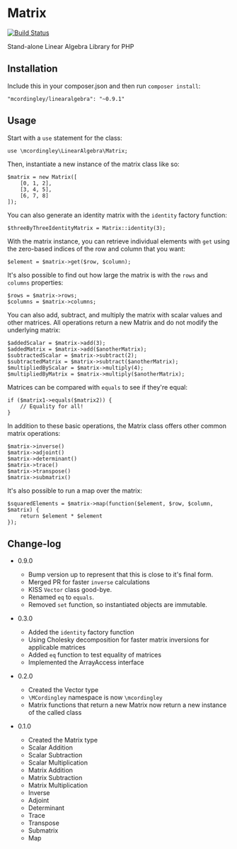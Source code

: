 # Matrix

[![Build Status](https://api.travis-ci.org/repositories/mcordingley/LinearAlgebra.svg)](https://travis-ci.org/mcordingley/LinearAlgebra)

Stand-alone Linear Algebra Library for PHP

## Installation

Include this in your composer.json and then run `composer install`:

    "mcordingley/linearalgebra": "~0.9.1"

## Usage

Start with a `use` statement for the class:

    use \mcordingley\LinearAlgebra\Matrix;

Then, instantiate a new instance of the matrix class like so:

    $matrix = new Matrix([
        [0, 1, 2],
        [3, 4, 5],
        [6, 7, 8]
    ]);

You can also generate an identity matrix with the `identity` factory function:

    $threeByThreeIdentityMatrix = Matrix::identity(3);

With the matrix instance, you can retrieve individual elements with `get` using
the zero-based indices of the row and column that you want:

    $element = $matrix->get($row, $column);

It's also possible to find out how large the matrix is with the `rows` and
`columns` properties:

    $rows = $matrix->rows;
    $columns = $matrix->columns;

You can also add, subtract, and multiply the matrix with scalar values and other
matrices. All operations return a new Matrix and do not modify the underlying matrix:

    $addedScalar = $matrix->add(3);
    $addedMatrix = $matrix->add($anotherMatrix);
    $subtractedScalar = $matrix->subtract(2);
    $subtractedMatrix = $matrix->subtract($anotherMatrix);
    $multipliedByScalar = $matrix->multiply(4);
    $multipliedByMatrix = $matrix->multiply($anotherMatrix);

Matrices can be compared with `equals` to see if they're equal:

    if ($matrix1->equals($matrix2)) {
        // Equality for all!
    }

In addition to these basic operations, the Matrix class offers other common
matrix operations:

    $matrix->inverse()
    $matrix->adjoint()
    $matrix->determinant()
    $matrix->trace()
    $matrix->transpose()
    $matrix->submatrix()

It's also possible to run a map over the matrix:

    $squaredElements = $matrix->map(function($element, $row, $column, $matrix) {
        return $element * $element
    });

## Change-log

- 0.9.0
    - Bump version up to represent that this is close to it's final form.
    - Merged PR for faster `inverse` calculations
    - KISS `Vector` class good-bye.
    - Renamed `eq` to `equals`.
    - Removed `set` function, so instantiated objects are immutable.

- 0.3.0
    - Added the `identity` factory function
    - Using Cholesky decomposition for faster matrix inversions for applicable matrices
    - Added `eq` function to test equality of matrices
    - Implemented the ArrayAccess interface

- 0.2.0
    - Created the Vector type
    - `\MCordingley` namespace is now `\mcordingley`
    - Matrix functions that return a new Matrix now return a new instance of the called class

- 0.1.0
    - Created the Matrix type
    - Scalar Addition
    - Scalar Subtraction
    - Scalar Multiplication
    - Matrix Addition
    - Matrix Subtraction
    - Matrix Multiplication
    - Inverse
    - Adjoint
    - Determinant
    - Trace
    - Transpose
    - Submatrix
    - Map
